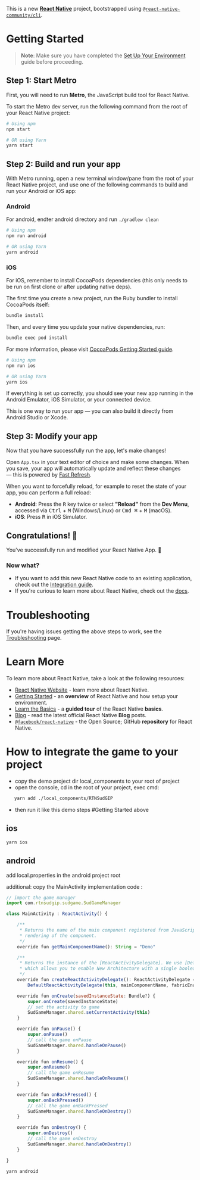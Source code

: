 This is a new [**React Native**](https://reactnative.dev) project, bootstrapped using [`@react-native-community/cli`](https://github.com/react-native-community/cli).

# Getting Started

> **Note**: Make sure you have completed the [Set Up Your Environment](https://reactnative.dev/docs/set-up-your-environment) guide before proceeding.

## Step 1: Start Metro

First, you will need to run **Metro**, the JavaScript build tool for React Native.

To start the Metro dev server, run the following command from the root of your React Native project:

```sh
# Using npm
npm start

# OR using Yarn
yarn start
```

## Step 2: Build and run your app

With Metro running, open a new terminal window/pane from the root of your React Native project, and use one of the following commands to build and run your Android or iOS app:

### Android

For android, endter android directory and run `./gradlew clean`

```sh
# Using npm
npm run android

# OR using Yarn
yarn android
```

### iOS

For iOS, remember to install CocoaPods dependencies (this only needs to be run on first clone or after updating native deps).

The first time you create a new project, run the Ruby bundler to install CocoaPods itself:

```sh
bundle install
```

Then, and every time you update your native dependencies, run:

```sh
bundle exec pod install
```

For more information, please visit [CocoaPods Getting Started guide](https://guides.cocoapods.org/using/getting-started.html).

```sh
# Using npm
npm run ios

# OR using Yarn
yarn ios
```

If everything is set up correctly, you should see your new app running in the Android Emulator, iOS Simulator, or your connected device.

This is one way to run your app — you can also build it directly from Android Studio or Xcode.

## Step 3: Modify your app

Now that you have successfully run the app, let's make changes!

Open `App.tsx` in your text editor of choice and make some changes. When you save, your app will automatically update and reflect these changes — this is powered by [Fast Refresh](https://reactnative.dev/docs/fast-refresh).

When you want to forcefully reload, for example to reset the state of your app, you can perform a full reload:

- **Android**: Press the <kbd>R</kbd> key twice or select **"Reload"** from the **Dev Menu**, accessed via <kbd>Ctrl</kbd> + <kbd>M</kbd> (Windows/Linux) or <kbd>Cmd ⌘</kbd> + <kbd>M</kbd> (macOS).
- **iOS**: Press <kbd>R</kbd> in iOS Simulator.

## Congratulations! :tada:

You've successfully run and modified your React Native App. :partying_face:

### Now what?

- If you want to add this new React Native code to an existing application, check out the [Integration guide](https://reactnative.dev/docs/integration-with-existing-apps).
- If you're curious to learn more about React Native, check out the [docs](https://reactnative.dev/docs/getting-started).

# Troubleshooting

If you're having issues getting the above steps to work, see the [Troubleshooting](https://reactnative.dev/docs/troubleshooting) page.

# Learn More

To learn more about React Native, take a look at the following resources:

- [React Native Website](https://reactnative.dev) - learn more about React Native.
- [Getting Started](https://reactnative.dev/docs/environment-setup) - an **overview** of React Native and how setup your environment.
- [Learn the Basics](https://reactnative.dev/docs/getting-started) - a **guided tour** of the React Native **basics**.
- [Blog](https://reactnative.dev/blog) - read the latest official React Native **Blog** posts.
- [`@facebook/react-native`](https://github.com/facebook/react-native) - the Open Source; GitHub **repository** for React Native.

# How to integrate the game to your project

- copy the demo project dir local_components to your root of project
- open the console, cd in the root of your project, exec cmd:

```sh
   yarn add ./local_components/RTNSudGIP
```

- then run it like this demo steps #Getting Started above

## ios

```sh
yarn ios
```

## android

add local.properties in the android project root

additional: copy the MainActivity implementation code :

```js
// import the game manager
import com.rtnsudgip.sudgame.SudGameManager

class MainActivity : ReactActivity() {

    /**
     * Returns the name of the main component registered from JavaScript. This is used to schedule
     * rendering of the component.
     */
    override fun getMainComponentName(): String = "Demo"

    /**
     * Returns the instance of the [ReactActivityDelegate]. We use [DefaultReactActivityDelegate]
     * which allows you to enable New Architecture with a single boolean flags [fabricEnabled]
     */
    override fun createReactActivityDelegate(): ReactActivityDelegate =
        DefaultReactActivityDelegate(this, mainComponentName, fabricEnabled)

    override fun onCreate(savedInstanceState: Bundle?) {
        super.onCreate(savedInstanceState)
        // set the activity to game
        SudGameManager.shared.setCurrentActivity(this)
    }

    override fun onPause() {
        super.onPause()
        // call the game onPause
        SudGameManager.shared.handleOnPause()
    }

    override fun onResume() {
        super.onResume()
        // call the game onResume
        SudGameManager.shared.handleOnResume()
    }

    override fun onBackPressed() {
        super.onBackPressed()
        // call the game onBackPressed
        SudGameManager.shared.handleOnDestroy()
    }

    override fun onDestroy() {
        super.onDestroy()
        // call the game onDestroy
        SudGameManager.shared.handleOnDestroy()
    }

}
```

```sh
yarn android
```
